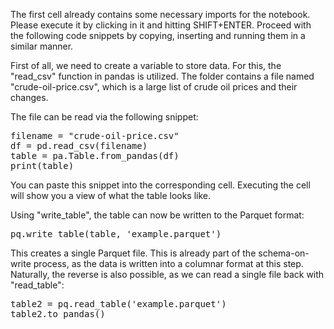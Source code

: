 The first cell already contains some necessary imports for the notebook.
Please execute it by clicking in it and hitting SHIFT+ENTER.
Proceed with the following code snippets by copying, inserting and running them in a similar manner.

First of all, we need to create a variable to store data.
For this, the "read_csv" function in pandas is utilized.
The folder contains a file named "crude-oil-price.csv", which is a large list of crude oil prices and their changes.

The file can be read via the following snippet:

<pre class="file" data-target="clipboard">
filename = "crude-oil-price.csv"
df = pd.read_csv(filename)
table = pa.Table.from_pandas(df)
print(table)
</pre>

You can paste this snippet into the corresponding cell.
Executing the cell will show you a view of what the table looks like.

Using "write_table", the table can now be written to the Parquet format:

<pre class="file" data-target="clipboard">
pq.write_table(table, 'example.parquet')
</pre>

This creates a single Parquet file.
This is already part of the schema-on-write process, as the data is written into a columnar format at this step.
Naturally, the reverse is also possible, as we can read a single file back with "read_table":

<pre class="file" data-target="clipboard">
table2 = pq.read_table('example.parquet')
table2.to_pandas()
</pre>



